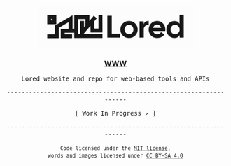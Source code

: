 <p align="center">
	<a href="https://lored.guz.one">
		<img src="./src/lib/assets/logo-light.svg" height="96">
		<h3 align="center">WWW</h3>
	</a>
</p>

<p align="center">
	<samp>Lored website and repo for web-based tools and APIs</samp>
</p>
<p align="center">
	<samp>-----------------------------------------------------------------</samp>
</p>

<p align="center">
	<a style="text-decoration: none; color: currentColor;" href="https://github.com/Org013/www/issues/2">
		<samp>[ Work In Progress ↗︎ ]</samp>
	</a>
</p>

<p align="center">
	<samp>-----------------------------------------------------------------</samp>
</p>
<p align="center">
	<samp>
		<small>
			Code licensed under the <a href="./LICENSE-MIT">MIT license</a>, <br/>
			words and images licensed under <a href="./LICENSE-CC-BY-SA-4.0">CC BY-SA 4.0</a>
		</small>
	</samp>
</p>
